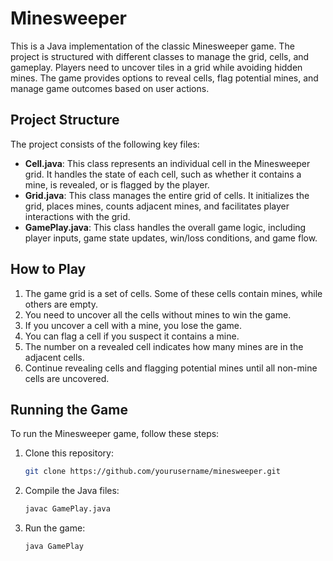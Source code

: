 # Minesweeper

This is a Java implementation of the classic Minesweeper game. The project is structured with different classes to manage the grid, cells, and gameplay. Players need to uncover tiles in a grid while avoiding hidden mines. The game provides options to reveal cells, flag potential mines, and manage game outcomes based on user actions.

## Project Structure

The project consists of the following key files:

- **Cell.java**: This class represents an individual cell in the Minesweeper grid. It handles the state of each cell, such as whether it contains a mine, is revealed, or is flagged by the player.
- **Grid.java**: This class manages the entire grid of cells. It initializes the grid, places mines, counts adjacent mines, and facilitates player interactions with the grid.
- **GamePlay.java**: This class handles the overall game logic, including player inputs, game state updates, win/loss conditions, and game flow.

## How to Play

1. The game grid is a set of cells. Some of these cells contain mines, while others are empty.
2. You need to uncover all the cells without mines to win the game.
3. If you uncover a cell with a mine, you lose the game.
4. You can flag a cell if you suspect it contains a mine.
5. The number on a revealed cell indicates how many mines are in the adjacent cells.
6. Continue revealing cells and flagging potential mines until all non-mine cells are uncovered.

## Running the Game

To run the Minesweeper game, follow these steps:

1. Clone this repository:
   ```bash
   git clone https://github.com/yourusername/minesweeper.git
   ```
2. Compile the Java files:
   ```bash
   javac GamePlay.java
   ```
3. Run the game:
   ```bash
   java GamePlay
   ```
